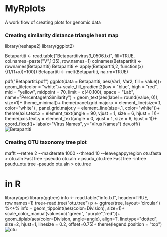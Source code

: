 # MyRplots
A work flow of creating plots for genomic data

### Creating similarity distance triangle heat map
library(reshape2)
library(ggplot2)

Betapartiti <- read.table("Betapartitivirus3_0506.txt", fill=TRUE, col.names=paste("V",1:35), row.names=1)
colnames(Betapartiti) <- rownames(Betapartiti)
Betapartiti <- apply(Betapartiti,2, function(x){(1/(1+x))*100})
Betapartiti <- melt(Betapartiti, na.rm=TRUE)

pdf("Betapartiti.pdf")
ggplot(data = Betapartiti, aes(Var1, Var2, fill = value))+
geom_tile(color = "white")+
scale_fill_gradient2(low = "blue", high = "red", mid = "yellow",
midpoint = 70, limit = c(40,100), space = "Lab",
name="Percentage\nSimilarity") +
geom_text(aes(label = round(value, 0)), size=1)+
theme_minimal()+
theme(panel.grid.major.x = element_line(size=.1, color="white") , panel.grid.major.y = element_line(size=.1, color="white"))+
theme(axis.text.x = element_text(angle = 90, vjust = 1,
size = 6, hjust = 1))+
theme(axis.text.y = element_text(angle = 0, vjust = 1,
size = 6, hjust = 1))+
coord_fixed()+
labs(x="Virus Names", y="Virus Names")
dev.off()
![Betapartiti](https://user-images.githubusercontent.com/5850834/110440473-5e0ebe00-80c1-11eb-829a-0c36e91ab09a.jpg)

### Creating OTU taxonomy tree plot
mafft --retree 2 --maxiterate 1000 --thread 10 --leavegappyregion otu.fasta > otu.aln
FastTree -pseudo otu.aln > psudu_otu.tree
FastTree -intree psudu_otu.tree -pseudo otu.aln > otu.tree
# in R 
library(ape)
library(ggtree)
info <- read.table("info.txt", header=TRUE, row.names=1)
tree<-read.tree("otu.tree")
p <- ggtree(tree, layout='circular') %<+% info +
geom_tippoint(aes(color=Division), size=1)+
scale_color_manual(values=c("green", "purple","red"))+
geom_tiplab(aes(color=Division, angle=angle), align=T, linetype="dotted", size=2, hjust=1, linesize = 0.2, offset=0.75)+
theme(legend.position = "top")
![otu](https://user-images.githubusercontent.com/5850834/110444773-13dc0b80-80c6-11eb-9315-3ec52b6177b9.jpg)

